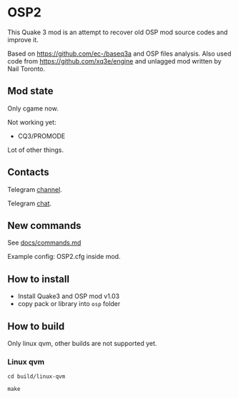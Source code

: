 # OSP2

This Quake 3 mod is an attempt to recover old OSP mod source codes and improve it.

Based on https://github.com/ec-/baseq3a and OSP files analysis. 
Also used code from https://github.com/xq3e/engine and unlagged mod written by Nail Toronto.

## Mod state

Only cgame now.

Not working yet:

- CQ3/PROMODE

Lot of other things.

## Contacts

Telegram [channel](https://t.me/q3osp2).

Telegram [chat](https://t.me/q3_osp2).

## New commands

See [docs/commands.md](docs/commands.md)

Example config: OSP2.cfg inside mod.

## How to install

- Install Quake3 and OSP mod v1.03
- copy pack or library into `osp` folder

## How to build

Only linux qvm, other builds are not supported yet.

### Linux qvm

   `cd build/linux-qvm`

   `make` 

